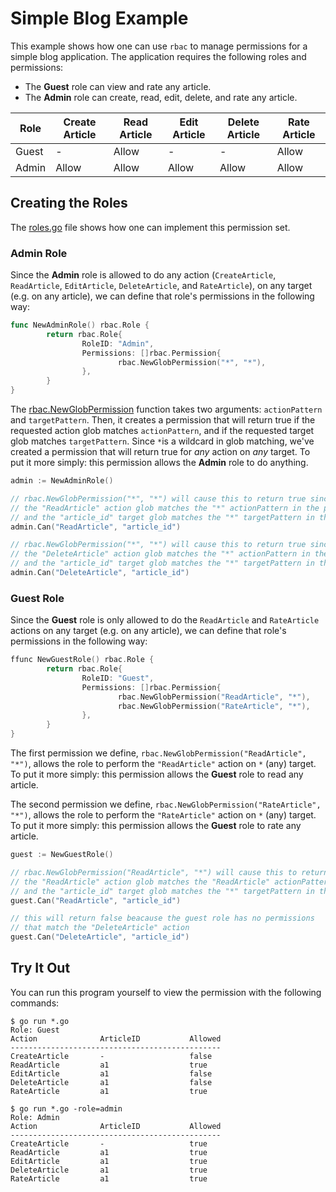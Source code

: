 # Simple Blog Example
This example shows how one can use `rbac` to manage permissions for a simple blog application.
The application requires the following roles and permissions:
  * The **Guest** role can view and rate any article.
  * The **Admin** role can create, read, edit, delete, and rate any article. 
  
| Role  | Create Article | Read Article | Edit Article   | Delete Article | Rate Article |
|-------|----------------|--------------|----------------|----------------|--------------|
| Guest | -              | Allow        | -              | -              | Allow        |
| Admin | Allow          | Allow        | Allow          | Allow          | Allow        |

 
## Creating the Roles
The [roles.go](/examples/blog_simple/roles.go) file shows how one can implement this permission set.

### Admin Role
Since the **Admin** role is allowed to do any action (`CreateArticle`, `ReadArticle`, `EditArticle`, `DeleteArticle`, and `RateArticle`), on any target (e.g. on any article), we can define that role's permissions in the following way:

```go
func NewAdminRole() rbac.Role {
        return rbac.Role{
                RoleID: "Admin",
                Permissions: []rbac.Permission{
                        rbac.NewGlobPermission("*", "*"),
                },
        }
}
```
The [rbac.NewGlobPermission](https://godoc.org/github.com/zpatrick/rbac#NewGlobPermission) function takes two arguments: `actionPattern` and `targetPattern`. 
Then, it creates a permission that will return true if the requested action glob matches `actionPattern`, and if the requested target glob matches `targetPattern`. 
Since `*`is a wildcard in glob matching, we've created a permission that will return true for _any_ action on _any_ target. 
To put it more simply: this permission allows the **Admin** role to do anything.

```go
admin := NewAdminRole()

// rbac.NewGlobPermission("*", "*") will cause this to return true since
// the "ReadArticle" action glob matches the "*" actionPattern in the permission
// and the "article_id" target glob matches the "*" targetPattern in the permission. 
admin.Can("ReadArticle", "article_id")

// rbac.NewGlobPermission("*", "*") will cause this to return true since
// the "DeleteArticle" action glob matches the "*" actionPattern in the permission
// and the "article_id" target glob matches the "*" targetPattern in the permission. 
admin.Can("DeleteArticle", "article_id")
```

### Guest Role
Since the **Guest** role is only allowed to do the `ReadArticle` and `RateArticle` actions on any target (e.g. on any article), we can define that role's permissions in the following way:

```go
ffunc NewGuestRole() rbac.Role {
        return rbac.Role{
                RoleID: "Guest",
                Permissions: []rbac.Permission{
                        rbac.NewGlobPermission("ReadArticle", "*"),
                        rbac.NewGlobPermission("RateArticle", "*"),
                },
        }
}
```
The first permission we define, `rbac.NewGlobPermission("ReadArticle", "*")`, allows the role to perform the `"ReadArticle"` action on `*` (any) target. 
To put it more simply: this permission allows the **Guest** role to read any article. 

The second permission we define, `rbac.NewGlobPermission("RateArticle", "*")`, allows the role to perform the `"RateArticle"` action on `*` (any) target. 
To put it more simply: this permission allows the **Guest** role to rate any article.  

```go
guest := NewGuestRole()

// rbac.NewGlobPermission("ReadArticle", "*") will cause this to return true since
// the "ReadArticle" action glob matches the "ReadArticle" actionPattern in the permission
// and the "article_id" target glob matches the "*" targetPattern in the permission. 
guest.Can("ReadArticle", "article_id") 

// this will return false beacause the guest role has no permissions 
// that match the "DeleteArticle" action
guest.Can("DeleteArticle", "article_id") 
```

## Try It Out
You can run this program yourself to view the permission with the following commands:
```console
$ go run *.go
Role: Guest
Action              ArticleID           Allowed
-----------------------------------------------
CreateArticle       -                   false
ReadArticle         a1                  true
EditArticle         a1                  false
DeleteArticle       a1                  false
RateArticle         a1                  true
```

```console
$ go run *.go -role=admin
Role: Admin
Action              ArticleID           Allowed
-----------------------------------------------
CreateArticle       -                   true
ReadArticle         a1                  true
EditArticle         a1                  true
DeleteArticle       a1                  true
RateArticle         a1                  true
```
